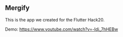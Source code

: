## Mergify

This is the app we created for the Flutter Hack20.

Demo: https://www.youtube.com/watch?v=-Idj_7hHEBw
